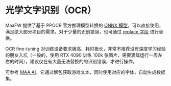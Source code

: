 # 光学文字识别（OCR）

MaaFW 提供了基于 PPOCR 官方推理模型转换的 [ONNX 模型](https://github.com/MaaXYZ/MaaFramework/blob/main/docs/zh_cn/1.1-%E5%BF%AB%E9%80%9F%E5%BC%80%E5%A7%8B.md#%E6%96%87%E5%AD%97%E8%AF%86%E5%88%AB%E6%A8%A1%E5%9E%8B%E6%96%87%E4%BB%B6)，可以直接使用，满足绝大部分项目的需求。对于少量的识别错误，也可通过 [replace 字段](https://github.com/MaaXYZ/MaaFramework/blob/main/docs/zh_cn/3.1-%E4%BB%BB%E5%8A%A1%E6%B5%81%E6%B0%B4%E7%BA%BF%E5%8D%8F%E8%AE%AE.md#ocr) 进行替换。

OCR fine-tuning 对训练设备要求极高、耗时极长，非常不推荐没有深度学习经验的朋友入坑（一般的，使用 RTX 4090 训练 100k 张图片，需要满载运行一周左右的时间），建议仅在有大量无法替换的的识别错误，才进行操作。

可参考 [MAA AI](https://github.com/MaaAssistantArknights/MaaAI/tree/main/common/OCR)，它通过解包获取游戏文本，同时使用对应的字体，自动生成数据集。
